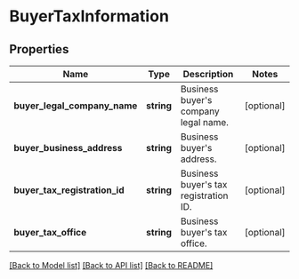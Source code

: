 # BuyerTaxInformation

## Properties
Name | Type | Description | Notes
------------ | ------------- | ------------- | -------------
**buyer_legal_company_name** | **string** | Business buyer&#39;s company legal name. | [optional] 
**buyer_business_address** | **string** | Business buyer&#39;s address. | [optional] 
**buyer_tax_registration_id** | **string** | Business buyer&#39;s tax registration ID. | [optional] 
**buyer_tax_office** | **string** | Business buyer&#39;s tax office. | [optional] 

[[Back to Model list]](../README.md#documentation-for-models) [[Back to API list]](../README.md#documentation-for-api-endpoints) [[Back to README]](../README.md)


